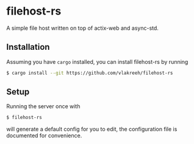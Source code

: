 # filehost-rs
A simple file host written on top of actix-web and async-std.

## Installation

Assuming you have `cargo` installed, you can install filehost-rs by running

```sh
$ cargo install --git https://github.com/vlakreeh/filehost-rs
```

## Setup

Running the server once with

```sh
$ filehost-rs
```

will generate a default config for you to edit, the configuration file is documented for convenience.
